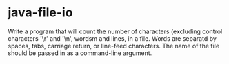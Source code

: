# java-file-io

Write a program that will count the number of characters (excluding control characters '\r' and '\n', wordsm and lines, in a file. Words are separatd by spaces, tabs, carriage return, or line-feed characters. The name of the file should be passed in as a command-line argument.
